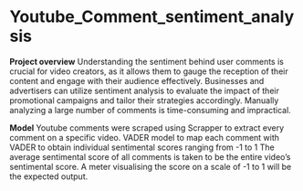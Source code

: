 # Youtube_Comment_sentiment_analysis

**Project overview**
Understanding the sentiment behind user comments is crucial for video creators, as it allows them to gauge the reception of their content and engage with their audience effectively.
Businesses and advertisers can utilize sentiment analysis to evaluate the impact of their promotional campaigns and tailor their strategies accordingly.
Manually analyzing a large number of comments is time-consuming and impractical.

**Model**
Youtube comments were scraped using Scrapper to extract every comment on a specific video.
VADER model to map each comment with VADER to obtain individual sentimental scores ranging from -1 to 1
The average sentimental score of all comments is taken to be the entire video’s sentimental score.
A meter visualising the score on a scale of -1 to 1 will be the expected output.

